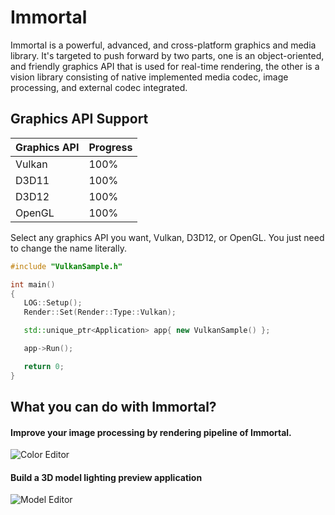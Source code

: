 # Immortal
Immortal is a powerful, advanced, and cross-platform graphics and media library. It's targeted to push forward by two parts, one is an object-oriented, and friendly graphics API that is used for real-time rendering, the other is a vision library consisting of native implemented media codec, image processing, and external codec integrated.

## Graphics API Support
| Graphics API | Progress |
| --- | ----------- |
| Vulkan | 100% |
| D3D11 | 100% |
| D3D12 | 100% |
| OpenGL | 100% |

 Select any graphics API you want, Vulkan, D3D12, or OpenGL. You just need to change the name literally.
 ``` C++
 #include "VulkanSample.h"

int main()
{
    LOG::Setup();
    Render::Set(Render::Type::Vulkan);

    std::unique_ptr<Application> app{ new VulkanSample() };

    app->Run();

    return 0;
}
 ```

## What you can do with Immortal?
#### Improve your image processing by rendering pipeline of Immortal.
![Color Editor](https://user-images.githubusercontent.com/47172719/158025476-0ab8a532-c193-4b27-8b87-f81ff7cb4a64.png)

#### Build a 3D model lighting preview application
![Model Editor](https://user-images.githubusercontent.com/47172719/158025865-1606e292-d871-4939-9717-e886ced3852c.png)
